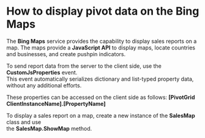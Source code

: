 # How to display pivot data on the Bing Maps


<p>The <strong>Bing Maps</strong>  service provides the capability to display sales reports on a map. The maps provide a <strong>JavaScript API</strong> to display maps, locate countries and businesses, and create pushpin indicators.</p><p>To send report data from the server to the client side, use the <strong>CustomJsProperties</strong> event.<br />
This event automatically serializes dictionary and list-typed property data, without any additional efforts.</p><p>These properties can be accessed on the client side as follows: <strong>[PivotGrid ClientInstanceName].[PropertyName]</strong></p><p>To display a sales report on a map, create a new instance of the <strong>SalesMap</strong> class and use<br />
the <strong>SalesMap.ShowMap</strong> method.</p>

<br/>


